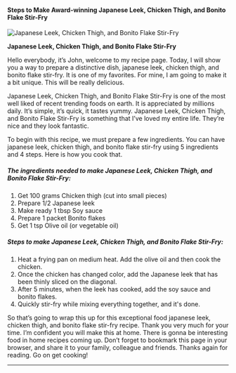             

#### Steps to Make Award-winning Japanese Leek, Chicken Thigh, and Bonito Flake Stir-Fry

![Japanese Leek, Chicken Thigh, and Bonito Flake Stir-Fry](https://img-global.cpcdn.com/recipes/5625325858848768/751x532cq70/japanese-leek-chicken-thigh-and-bonito-flake-stir-fry-recipe-main-photo.jpg)

**Japanese Leek, Chicken Thigh, and Bonito Flake Stir-Fry**

Hello everybody, it’s John, welcome to my recipe page. Today, I will show you a way to prepare a distinctive dish, japanese leek, chicken thigh, and bonito flake stir-fry. It is one of my favorites. For mine, I am going to make it a bit unique. This will be really delicious.

Japanese Leek, Chicken Thigh, and Bonito Flake Stir-Fry is one of the most well liked of recent trending foods on earth. It is appreciated by millions daily. It’s simple, it’s quick, it tastes yummy. Japanese Leek, Chicken Thigh, and Bonito Flake Stir-Fry is something that I’ve loved my entire life. They’re nice and they look fantastic.

To begin with this recipe, we must prepare a few ingredients. You can have japanese leek, chicken thigh, and bonito flake stir-fry using 5 ingredients and 4 steps. Here is how you cook that.

##### The ingredients needed to make Japanese Leek, Chicken Thigh, and Bonito Flake Stir-Fry:

1.  Get 100 grams Chicken thigh (cut into small pieces)
2.  Prepare 1/2 Japanese leek
3.  Make ready 1 tbsp Soy sauce
4.  Prepare 1 packet Bonito flakes
5.  Get 1 tsp Olive oil (or vegetable oil)

##### Steps to make Japanese Leek, Chicken Thigh, and Bonito Flake Stir-Fry:

1.  Heat a frying pan on medium heat. Add the olive oil and then cook the chicken.
2.  Once the chicken has changed color, add the Japanese leek that has been thinly sliced on the diagonal.
3.  After 5 minutes, when the leek has cooked, add the soy sauce and bonito flakes.
4.  Quickly stir-fry while mixing everything together, and it's done.

So that’s going to wrap this up for this exceptional food japanese leek, chicken thigh, and bonito flake stir-fry recipe. Thank you very much for your time. I’m confident you will make this at home. There is gonna be interesting food in home recipes coming up. Don’t forget to bookmark this page in your browser, and share it to your family, colleague and friends. Thanks again for reading. Go on get cooking!

* * *